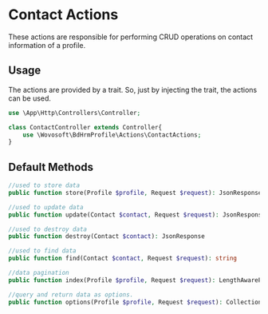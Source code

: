 # Contact Actions

These actions are responsible for performing CRUD operations on contact information of a profile. 

## Usage

The actions are provided by a trait. So, just by injecting the trait, the actions can be used.

```php
use \App\Http\Controllers\Controller;

class ContactController extends Controller{
    use \Wovosoft\BdHrmProfile\Actions\ContactActions;
}
```

## Default Methods

```php
//used to store data
public function store(Profile $profile, Request $request): JsonResponse

//used to update data
public function update(Contact $contact, Request $request): JsonResponse

//used to destroy data
public function destroy(Contact $contact): JsonResponse

//used to find data
public function find(Contact $contact, Request $request): string

//data pagination
public function index(Profile $profile, Request $request): LengthAwarePaginator

//query and return data as options.
public function options(Profile $profile, Request $request): Collection|array
```

